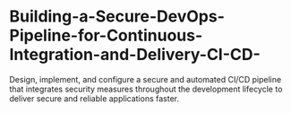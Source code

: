 # Building-a-Secure-DevOps-Pipeline-for-Continuous-Integration-and-Delivery-CI-CD-
 Design, implement, and configure a secure and automated CI/CD pipeline that integrates security measures throughout the development lifecycle to deliver secure and reliable applications faster.
